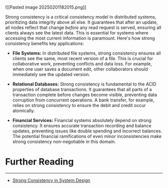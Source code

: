 ![[Pasted image 20250201182015.png]]

Strong consistency is a critical consistency model in distributed systems, prioritizing data integrity above all else. It guarantees that after an update, all nodes reflect that change _before_ any read request is served, ensuring all clients always see the latest data. This is essential for systems where accessing the most current information is paramount. Here's how strong consistency benefits key applications:

- **File Systems:** In distributed file systems, strong consistency ensures all clients see the same, most recent version of a file. This is crucial for collaborative work, preventing conflicts and data loss. For example, when one user saves a document edit, other collaborators should immediately see the updated version.

- **Relational Databases:** Strong consistency is fundamental to the ACID properties of database transactions. It guarantees that all parts of a transaction complete before changes become visible, preventing data corruption from concurrent operations. A bank transfer, for example, relies on strong consistency to ensure the debit and credit occur atomically.

- **Financial Services:** Financial systems absolutely depend on strong consistency. It ensures accurate transaction recording and balance updates, preventing issues like double spending and incorrect balances. The potential financial ramifications of even minor inconsistencies make strong consistency non-negotiable in this domain.
# Further Reading
---
* [Strong Consistency in System Design](https://www.geeksforgeeks.org/strong-consistency-in-system-design/)